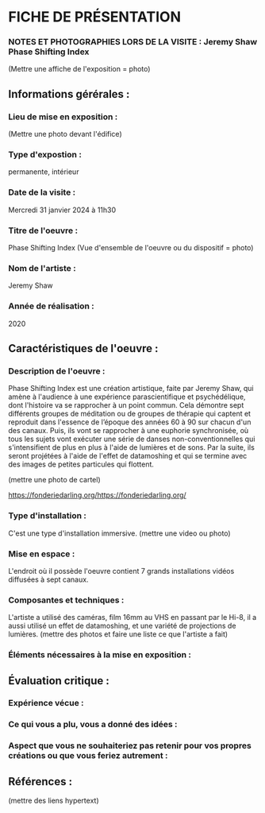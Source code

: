 # FICHE DE PRÉSENTATION


### NOTES ET PHOTOGRAPHIES LORS DE LA VISITE : Jeremy Shaw Phase Shifting Index
(Mettre une affiche de l'exposition = photo)

## Informations gérérales :

### Lieu de mise en exposition :
(Mettre une photo devant l'édifice)

### Type d'expostion :
permanente, intérieur

### Date de la visite :
Mercredi 31 janvier 2024 à 11h30

### Titre de l'oeuvre :
Phase Shifting Index
(Vue d'ensemble de l'oeuvre ou du dispositif = photo)

### Nom de l'artiste :
Jeremy Shaw

### Année de réalisation :
2020


## Caractéristiques de l'oeuvre :

### Description de l'oeuvre :
Phase Shifting Index est une création artistique, faite par Jeremy Shaw, qui amène à l'audience à une expérience parascientifique et psychédélique, dont l'histoire va se rapprocher à un point commun. Cela démontre sept différents groupes de méditation ou de groupes de thérapie qui captent et reproduit dans l'essence de l’époque des années 60 à 90 sur chacun d'un des canaux. Puis, ils vont se rapprocher à une euphorie synchronisée, où tous les sujets vont exécuter une série de danses non-conventionnelles qui s'intensifient de plus en plus à l'aide de lumières et de sons. Par la suite, ils seront projétées à l'aide de l'effet de datamoshing et qui se termine avec des images de petites particules qui flottent.

(mettre une photo de cartel)

https://fonderiedarling.org/https://fonderiedarling.org/

### Type d'installation :
C'est une type d'installation immersive.
(mettre une video ou photo)

### Mise en espace :
L'endroit où il possède l'oeuvre contient 7 grands installations vidéos diffusées à sept canaux.

### Composantes et techniques :
L'artiste a utilisé des caméras, film 16mm au VHS en passant par le Hi-8, il a aussi utilisé un effet de datamoshing, et une variété de projections de lumières.
(mettre des photos et faire une liste ce que l'artiste a fait)

### Éléments nécessaires à la mise en exposition :


## Évaluation critique :

### Expérience vécue :

### Ce qui vous a plu, vous a donné des idées :

### Aspect que vous ne souhaiteriez pas retenir pour vos propres créations ou que vous feriez autrement :


## Références :
(mettre des liens hypertext)
